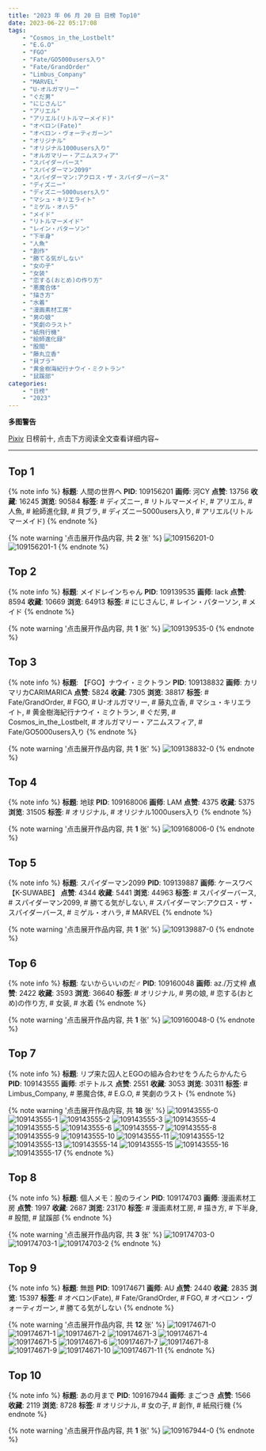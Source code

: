 ```yaml
---
title: "2023 年 06 月 20 日 日榜 Top10"
date: 2023-06-22 05:17:08
tags:
    - "Cosmos_in_the_Lostbelt"
    - "E.G.O"
    - "FGO"
    - "Fate/GO5000users入り"
    - "Fate/GrandOrder"
    - "Limbus_Company"
    - "MARVEL"
    - "U-オルガマリー"
    - "ぐだ男"
    - "にじさんじ"
    - "アリエル"
    - "アリエル(リトルマーメイド)"
    - "オベロン(Fate)"
    - "オベロン・ヴォーティガーン"
    - "オリジナル"
    - "オリジナル1000users入り"
    - "オルガマリー・アニムスフィア"
    - "スパイダーバース"
    - "スパイダーマン2099"
    - "スパイダーマン:アクロス・ザ・スパイダーバース"
    - "ディズニー"
    - "ディズニー5000users入り"
    - "マシュ・キリエライト"
    - "ミゲル・オハラ"
    - "メイド"
    - "リトルマーメイド"
    - "レイン・パターソン"
    - "下半身"
    - "人魚"
    - "創作"
    - "勝てる気がしない"
    - "女の子"
    - "女装"
    - "恋する(おとめ)の作り方"
    - "悪魔合体"
    - "描き方"
    - "水着"
    - "漫画素材工房"
    - "男の娘"
    - "笑劇のラスト"
    - "紙飛行機"
    - "絵師進化録"
    - "股間"
    - "藤丸立香"
    - "貝ブラ"
    - "黄金樹海紀行ナウイ・ミクトラン"
    - "鼠蹊部"
categories:
    - "日榜"
    - "2023"
---
```


<i class="fa fa-triangle-exclamation"></i>**多图警告**<i class="fa fa-triangle-exclamation"></i>

[Pixiv](https://www.pixiv.net/) 日榜前十, 点击下方阅读全文查看详细内容~

<!-- more -->

---

## Top 1

{% note info %}
**标题**: 人間の世界へ
**PID**: 109156201 **画师**: 河CY
**点赞**: 13756 **收藏**: 16245 **浏览**: 90584
**标签**: # ディズニー, # リトルマーメイド, # アリエル, # 人魚, # 絵師進化録, # 貝ブラ, # ディズニー5000users入り, # アリエル(リトルマーメイド)
{% endnote %}

{% note warning '点击展开作品内容, 共 **2** 张' %}
![109156201-0](https://i.pixiv.re/img-original/img/2023/06/19/17/59/31/109156201_p0.jpg)
![109156201-1](https://i.pixiv.re/img-original/img/2023/06/19/17/59/31/109156201_p1.jpg)
{% endnote %}

## Top 2

{% note info %}
**标题**: メイドレインちゃん
**PID**: 109139535 **画师**: lack
**点赞**: 8594 **收藏**: 10669 **浏览**: 64913
**标签**: # にじさんじ, # レイン・パターソン, # メイド
{% endnote %}

{% note warning '点击展开作品内容, 共 **1** 张' %}
![109139535-0](https://i.pixiv.re/img-original/img/2023/06/19/00/17/35/109139535_p0.png)
{% endnote %}

## Top 3

{% note info %}
**标题**: 【FGO】ナウイ・ミクトラン
**PID**: 109138832 **画师**: カリマリカCARIMARICA
**点赞**: 5824 **收藏**: 7305 **浏览**: 38817
**标签**: # Fate/GrandOrder, # FGO, # U-オルガマリー, # 藤丸立香, # マシュ・キリエライト, # 黄金樹海紀行ナウイ・ミクトラン, # ぐだ男, # Cosmos_in_the_Lostbelt, # オルガマリー・アニムスフィア, # Fate/GO5000users入り
{% endnote %}

{% note warning '点击展开作品内容, 共 **1** 张' %}
![109138832-0](https://i.pixiv.re/img-original/img/2023/06/19/00/01/31/109138832_p0.png)
{% endnote %}

## Top 4

{% note info %}
**标题**: 地球
**PID**: 109168006 **画师**: LAM
**点赞**: 4375 **收藏**: 5375 **浏览**: 31505
**标签**: # オリジナル, # オリジナル1000users入り
{% endnote %}

{% note warning '点击展开作品内容, 共 **1** 张' %}
![109168006-0](https://i.pixiv.re/img-original/img/2023/06/20/00/00/46/109168006_p0.png)
{% endnote %}

## Top 5

{% note info %}
**标题**: スパイダーマン2099
**PID**: 109139887 **画师**: ケースワベ【K-SUWABE】
**点赞**: 4344 **收藏**: 5441 **浏览**: 44963
**标签**: # スパイダーバース, # スパイダーマン2099, # 勝てる気がしない, # スパイダーマン:アクロス・ザ・スパイダーバース, # ミゲル・オハラ, # MARVEL
{% endnote %}

{% note warning '点击展开作品内容, 共 **1** 张' %}
![109139887-0](https://i.pixiv.re/img-original/img/2023/06/19/00/28/31/109139887_p0.jpg)
{% endnote %}

## Top 6

{% note info %}
**标题**: ないからいいのだ♂
**PID**: 109160048 **画师**: az./万丈梓
**点赞**: 2422 **收藏**: 3593 **浏览**: 36640
**标签**: # オリジナル, # 男の娘, # 恋する(おとめ)の作り方, # 女装, # 水着
{% endnote %}

{% note warning '点击展开作品内容, 共 **1** 张' %}
![109160048-0](https://i.pixiv.re/img-original/img/2023/06/19/20/15/30/109160048_p0.png)
{% endnote %}

## Top 7

{% note info %}
**标题**: リプ来た囚人とEGOの組み合わせをうんたらかんたら
**PID**: 109143555 **画师**: ポテトルス
**点赞**: 2551 **收藏**: 3053 **浏览**: 30311
**标签**: # Limbus_Company, # 悪魔合体, # E.G.O, # 笑劇のラスト
{% endnote %}

{% note warning '点击展开作品内容, 共 **18** 张' %}
![109143555-0](https://i.pixiv.re/img-original/img/2023/06/19/02/59/09/109143555_p0.jpg)
![109143555-1](https://i.pixiv.re/img-original/img/2023/06/19/02/59/09/109143555_p1.jpg)
![109143555-2](https://i.pixiv.re/img-original/img/2023/06/19/02/59/09/109143555_p2.jpg)
![109143555-3](https://i.pixiv.re/img-original/img/2023/06/19/02/59/09/109143555_p3.jpg)
![109143555-4](https://i.pixiv.re/img-original/img/2023/06/19/02/59/09/109143555_p4.jpg)
![109143555-5](https://i.pixiv.re/img-original/img/2023/06/19/02/59/09/109143555_p5.jpg)
![109143555-6](https://i.pixiv.re/img-original/img/2023/06/19/02/59/09/109143555_p6.jpg)
![109143555-7](https://i.pixiv.re/img-original/img/2023/06/19/02/59/09/109143555_p7.jpg)
![109143555-8](https://i.pixiv.re/img-original/img/2023/06/19/02/59/09/109143555_p8.jpg)
![109143555-9](https://i.pixiv.re/img-original/img/2023/06/19/02/59/09/109143555_p9.jpg)
![109143555-10](https://i.pixiv.re/img-original/img/2023/06/19/02/59/09/109143555_p10.jpg)
![109143555-11](https://i.pixiv.re/img-original/img/2023/06/19/02/59/09/109143555_p11.jpg)
![109143555-12](https://i.pixiv.re/img-original/img/2023/06/19/02/59/09/109143555_p12.jpg)
![109143555-13](https://i.pixiv.re/img-original/img/2023/06/19/02/59/09/109143555_p13.jpg)
![109143555-14](https://i.pixiv.re/img-original/img/2023/06/19/02/59/09/109143555_p14.jpg)
![109143555-15](https://i.pixiv.re/img-original/img/2023/06/19/02/59/09/109143555_p15.jpg)
![109143555-16](https://i.pixiv.re/img-original/img/2023/06/19/02/59/09/109143555_p16.jpg)
![109143555-17](https://i.pixiv.re/img-original/img/2023/06/19/02/59/09/109143555_p17.jpg)
{% endnote %}

## Top 8

{% note info %}
**标题**: 個人メモ：股のライン
**PID**: 109174703 **画师**: 漫画素材工房
**点赞**: 1997 **收藏**: 2687 **浏览**: 23170
**标签**: # 漫画素材工房, # 描き方, # 下半身, # 股間, # 鼠蹊部
{% endnote %}

{% note warning '点击展开作品内容, 共 **3** 张' %}
![109174703-0](https://i.pixiv.re/img-original/img/2023/06/20/07/00/08/109174703_p0.jpg)
![109174703-1](https://i.pixiv.re/img-original/img/2023/06/20/07/00/08/109174703_p1.jpg)
![109174703-2](https://i.pixiv.re/img-original/img/2023/06/20/07/00/08/109174703_p2.jpg)
{% endnote %}

## Top 9

{% note info %}
**标题**: 無題
**PID**: 109174671 **画师**: AU
**点赞**: 2440 **收藏**: 2835 **浏览**: 15397
**标签**: # オベロン(Fate), # Fate/GrandOrder, # FGO, # オベロン・ヴォーティガーン, # 勝てる気がしない
{% endnote %}

{% note warning '点击展开作品内容, 共 **12** 张' %}
![109174671-0](https://i.pixiv.re/img-original/img/2023/06/20/06/59/29/109174671_p0.png)
![109174671-1](https://i.pixiv.re/img-original/img/2023/06/20/06/59/29/109174671_p1.png)
![109174671-2](https://i.pixiv.re/img-original/img/2023/06/20/06/59/29/109174671_p2.png)
![109174671-3](https://i.pixiv.re/img-original/img/2023/06/20/06/59/29/109174671_p3.png)
![109174671-4](https://i.pixiv.re/img-original/img/2023/06/20/06/59/29/109174671_p4.png)
![109174671-5](https://i.pixiv.re/img-original/img/2023/06/20/06/59/29/109174671_p5.png)
![109174671-6](https://i.pixiv.re/img-original/img/2023/06/20/06/59/29/109174671_p6.png)
![109174671-7](https://i.pixiv.re/img-original/img/2023/06/20/06/59/29/109174671_p7.png)
![109174671-8](https://i.pixiv.re/img-original/img/2023/06/20/06/59/29/109174671_p8.png)
![109174671-9](https://i.pixiv.re/img-original/img/2023/06/20/06/59/29/109174671_p9.png)
![109174671-10](https://i.pixiv.re/img-original/img/2023/06/20/06/59/29/109174671_p10.png)
![109174671-11](https://i.pixiv.re/img-original/img/2023/06/20/06/59/29/109174671_p11.png)
{% endnote %}

## Top 10

{% note info %}
**标题**: あの月まで
**PID**: 109167944 **画师**: まごつき
**点赞**: 1566 **收藏**: 2119 **浏览**: 8728
**标签**: # オリジナル, # 女の子, # 創作, # 紙飛行機
{% endnote %}

{% note warning '点击展开作品内容, 共 **1** 张' %}
![109167944-0](https://i.pixiv.re/img-original/img/2023/06/20/00/00/27/109167944_p0.png)
{% endnote %}
